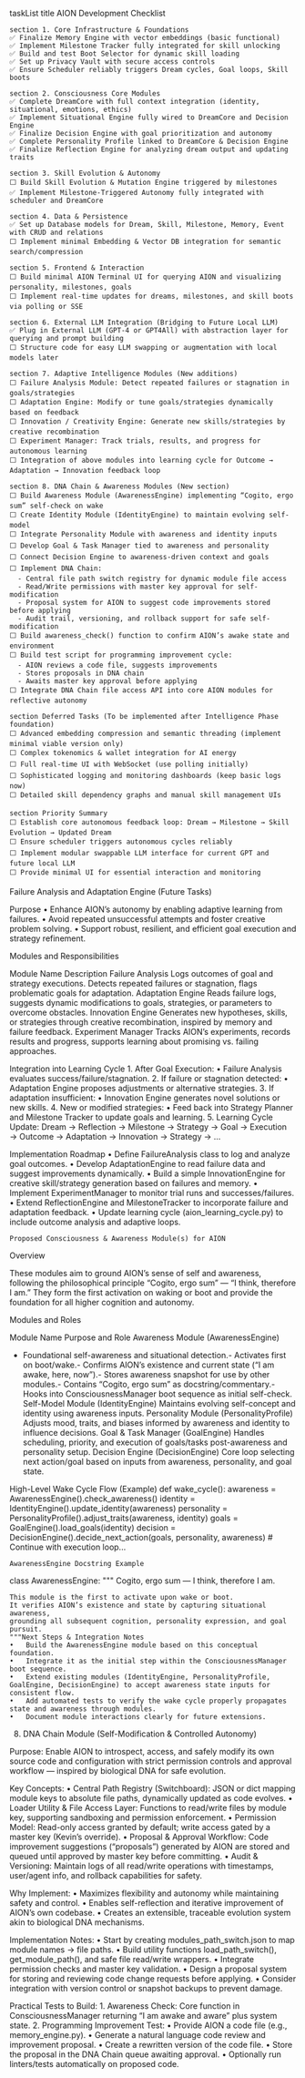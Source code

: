 taskList
    title AION Development Checklist

    section 1. Core Infrastructure & Foundations
    ✅ Finalize Memory Engine with vector embeddings (basic functional)
    ✅ Implement Milestone Tracker fully integrated for skill unlocking
    ✅ Build and test Boot Selector for dynamic skill loading
    ✅ Set up Privacy Vault with secure access controls
    ✅ Ensure Scheduler reliably triggers Dream cycles, Goal loops, Skill boots

    section 2. Consciousness Core Modules
    ✅ Complete DreamCore with full context integration (identity, situational, emotions, ethics)
    ✅ Implement Situational Engine fully wired to DreamCore and Decision Engine
    ✅ Finalize Decision Engine with goal prioritization and autonomy
    ✅ Complete Personality Profile linked to DreamCore & Decision Engine
    ✅ Finalize Reflection Engine for analyzing dream output and updating traits

    section 3. Skill Evolution & Autonomy
    ⬜ Build Skill Evolution & Mutation Engine triggered by milestones
    ✅ Implement Milestone-Triggered Autonomy fully integrated with scheduler and DreamCore

    section 4. Data & Persistence
    ✅ Set up Database models for Dream, Skill, Milestone, Memory, Event with CRUD and relations
    ⬜ Implement minimal Embedding & Vector DB integration for semantic search/compression

    section 5. Frontend & Interaction
    ⬜ Build minimal AION Terminal UI for querying AION and visualizing personality, milestones, goals
    ⬜ Implement real-time updates for dreams, milestones, and skill boots via polling or SSE

    section 6. External LLM Integration (Bridging to Future Local LLM)
    ✅ Plug in External LLM (GPT-4 or GPT4All) with abstraction layer for querying and prompt building
    ⬜ Structure code for easy LLM swapping or augmentation with local models later

    section 7. Adaptive Intelligence Modules (New additions)
    ⬜ Failure Analysis Module: Detect repeated failures or stagnation in goals/strategies
    ⬜ Adaptation Engine: Modify or tune goals/strategies dynamically based on feedback
    ⬜ Innovation / Creativity Engine: Generate new skills/strategies by creative recombination
    ⬜ Experiment Manager: Track trials, results, and progress for autonomous learning
    ⬜ Integration of above modules into learning cycle for Outcome → Adaptation → Innovation feedback loop

    section 8. DNA Chain & Awareness Modules (New section)
    ⬜ Build Awareness Module (AwarenessEngine) implementing “Cogito, ergo sum” self-check on wake
    ⬜ Create Identity Module (IdentityEngine) to maintain evolving self-model
    ⬜ Integrate Personality Module with awareness and identity inputs
    ⬜ Develop Goal & Task Manager tied to awareness and personality
    ⬜ Connect Decision Engine to awareness-driven context and goals
    ⬜ Implement DNA Chain:
      - Central file path switch registry for dynamic module file access
      - Read/Write permissions with master key approval for self-modification
      - Proposal system for AION to suggest code improvements stored before applying
      - Audit trail, versioning, and rollback support for safe self-modification
    ⬜ Build awareness_check() function to confirm AION’s awake state and environment
    ⬜ Build test script for programming improvement cycle:
      - AION reviews a code file, suggests improvements
      - Stores proposals in DNA chain
      - Awaits master key approval before applying
    ⬜ Integrate DNA Chain file access API into core AION modules for reflective autonomy

    section Deferred Tasks (To be implemented after Intelligence Phase foundation)
    ⬜ Advanced embedding compression and semantic threading (implement minimal viable version only)
    ⬜ Complex tokenomics & wallet integration for AI energy
    ⬜ Full real-time UI with WebSocket (use polling initially)
    ⬜ Sophisticated logging and monitoring dashboards (keep basic logs now)
    ⬜ Detailed skill dependency graphs and manual skill management UIs

    section Priority Summary
    ⬜ Establish core autonomous feedback loop: Dream → Milestone → Skill Evolution → Updated Dream
    ⬜ Ensure scheduler triggers autonomous cycles reliably
    ⬜ Implement modular swappable LLM interface for current GPT and future local LLM
    ⬜ Provide minimal UI for essential interaction and monitoring

Failure Analysis and Adaptation Engine (Future Tasks)

Purpose
	•	Enhance AION’s autonomy by enabling adaptive learning from failures.
	•	Avoid repeated unsuccessful attempts and foster creative problem solving.
	•	Support robust, resilient, and efficient goal execution and strategy refinement.

Modules and Responsibilities 

Module Name
Description
Failure Analysis
Logs outcomes of goal and strategy executions. Detects repeated failures or stagnation, flags problematic goals for adaptation.
Adaptation Engine
Reads failure logs, suggests dynamic modifications to goals, strategies, or parameters to overcome obstacles.
Innovation Engine
Generates new hypotheses, skills, or strategies through creative recombination, inspired by memory and failure feedback.
Experiment Manager
Tracks AION’s experiments, records results and progress, supports learning about promising vs. failing approaches.


Integration into Learning Cycle
	1.	After Goal Execution:
	•	Failure Analysis evaluates success/failure/stagnation.
	2.	If failure or stagnation detected:
	•	Adaptation Engine proposes adjustments or alternative strategies.
	3.	If adaptation insufficient:
	•	Innovation Engine generates novel solutions or new skills.
	4.	New or modified strategies:
	•	Feed back into Strategy Planner and Milestone Tracker to update goals and learning.
	5.	Learning Cycle Update:
Dream → Reflection → Milestone → Strategy → Goal → Execution → Outcome → Adaptation → Innovation → Strategy → …

Implementation Roadmap
	•	Define FailureAnalysis class to log and analyze goal outcomes.
	•	Develop AdaptationEngine to read failure data and suggest improvements dynamically.
	•	Build a simple InnovationEngine for creative skill/strategy generation based on failures and memory.
	•	Implement ExperimentManager to monitor trial runs and successes/failures.
	•	Extend ReflectionEngine and MilestoneTracker to incorporate failure and adaptation feedback.
	•	Update learning cycle (aion_learning_cycle.py) to include outcome analysis and adaptive loops.


    Proposed Consciousness & Awareness Module(s) for AION

Overview

These modules aim to ground AION’s sense of self and awareness, following the philosophical principle “Cogito, ergo sum” — “I think, therefore I am.” They form the first activation on waking or boot and provide the foundation for all higher cognition and autonomy.

Modules and Roles

Module Name
Purpose and Role
Awareness Module (AwarenessEngine)
- Foundational self-awareness and situational detection.- Activates first on boot/wake.- Confirms AION’s existence and current state (“I am awake, here, now”).- Stores awareness snapshot for use by other modules.- Contains “Cogito, ergo sum” as docstring/commentary.- Hooks into ConsciousnessManager boot sequence as initial self-check.
Self-Model Module (IdentityEngine)
Maintains evolving self-concept and identity using awareness inputs.
Personality Module (PersonalityProfile)
Adjusts mood, traits, and biases informed by awareness and identity to influence decisions.
Goal & Task Manager (GoalEngine)
Handles scheduling, priority, and execution of goals/tasks post-awareness and personality setup.
Decision Engine (DecisionEngine)
Core loop selecting next action/goal based on inputs from awareness, personality, and goal state.


High-Level Wake Cycle Flow (Example)
def wake_cycle():
    awareness = AwarenessEngine().check_awareness()
    identity = IdentityEngine().update_identity(awareness)
    personality = PersonalityProfile().adjust_traits(awareness, identity)
    goals = GoalEngine().load_goals(identity)
    decision = DecisionEngine().decide_next_action(goals, personality, awareness)
    # Continue with execution loop...

    AwarenessEngine Docstring Example

class AwarenessEngine:
    """
    Cogito, ergo sum — I think, therefore I am.

    This module is the first to activate upon wake or boot.
    It verifies AION’s existence and state by capturing situational awareness,
    grounding all subsequent cognition, personality expression, and goal pursuit.
    """Next Steps & Integration Notes
	•	Build the AwarenessEngine module based on this conceptual foundation.
	•	Integrate it as the initial step within the ConsciousnessManager boot sequence.
	•	Extend existing modules (IdentityEngine, PersonalityProfile, GoalEngine, DecisionEngine) to accept awareness state inputs for consistent flow.
	•	Add automated tests to verify the wake cycle properly propagates state and awareness through modules.
	•	Document module interactions clearly for future extensions.


8. DNA Chain Module (Self-Modification & Controlled Autonomy)

Purpose:
Enable AION to introspect, access, and safely modify its own source code and configuration with strict permission controls and approval workflow — inspired by biological DNA for safe evolution.

Key Concepts:
	•	Central Path Registry (Switchboard):
JSON or dict mapping module keys to absolute file paths, dynamically updated as code evolves.
	•	Loader Utility & File Access Layer:
Functions to read/write files by module key, supporting sandboxing and permission enforcement.
	•	Permission Model:
Read-only access granted by default; write access gated by a master key (Kevin’s override).
	•	Proposal & Approval Workflow:
Code improvement suggestions (“proposals”) generated by AION are stored and queued until approved by master key before committing.
	•	Audit & Versioning:
Maintain logs of all read/write operations with timestamps, user/agent info, and rollback capabilities for safety.

Why Implement:
	•	Maximizes flexibility and autonomy while maintaining safety and control.
	•	Enables self-reflection and iterative improvement of AION’s own codebase.
	•	Creates an extensible, traceable evolution system akin to biological DNA mechanisms.

Implementation Notes:
	•	Start by creating modules_path_switch.json to map module names → file paths.
	•	Build utility functions load_path_switch(), get_module_path(), and safe file read/write wrappers.
	•	Integrate permission checks and master key validation.
	•	Design a proposal system for storing and reviewing code change requests before applying.
	•	Consider integration with version control or snapshot backups to prevent damage.

Practical Tests to Build:
	1.	Awareness Check: Core function in ConsciousnessManager returning “I am awake and aware” plus system state.
	2.	Programming Improvement Test:
	•	Provide AION a code file (e.g., memory_engine.py).
	•	Generate a natural language code review and improvement proposal.
	•	Create a rewritten version of the code file.
	•	Store the proposal in the DNA Chain queue awaiting approval.
	•	Optionally run linters/tests automatically on proposed code.


